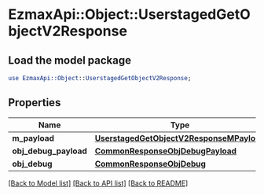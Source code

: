 # EzmaxApi::Object::UserstagedGetObjectV2Response

## Load the model package
```perl
use EzmaxApi::Object::UserstagedGetObjectV2Response;
```

## Properties
Name | Type | Description | Notes
------------ | ------------- | ------------- | -------------
**m_payload** | [**UserstagedGetObjectV2ResponseMPayload**](UserstagedGetObjectV2ResponseMPayload.md) |  | 
**obj_debug_payload** | [**CommonResponseObjDebugPayload**](CommonResponseObjDebugPayload.md) |  | [optional] 
**obj_debug** | [**CommonResponseObjDebug**](CommonResponseObjDebug.md) |  | [optional] 

[[Back to Model list]](../README.md#documentation-for-models) [[Back to API list]](../README.md#documentation-for-api-endpoints) [[Back to README]](../README.md)


